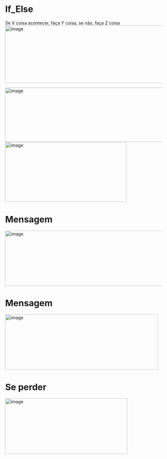 # If_Else
Se X coisa acontecer, faça Y coisa, se não, faça Z coisa
 <img width="685" height="185" alt="image" src="https://github.com/user-attachments/assets/54e51d5c-e206-4cf5-ad96-c69c5c8576f5" />
 
<img width="1087" height="175" alt="image" src="https://github.com/user-attachments/assets/a73814a2-a909-484f-976b-05db7170c86b" />

<img width="390" height="193" alt="image" src="https://github.com/user-attachments/assets/c578cdc1-dca3-48a9-88b5-b18c7e5f4111" />
<h1>Mensagem</h1>
<img width="903" height="177" alt="image" src="https://github.com/user-attachments/assets/24d8b8ae-dc0d-4f0c-8002-6241bd1c553f" />
<h1>Mensagem</h1>
<img width="492" height="178" alt="image" src="https://github.com/user-attachments/assets/71405268-f85e-4b3b-bc10-6f7ac431ce09" />
<H1>Se perder</H1>
<img width="393" height="179" alt="image" src="https://github.com/user-attachments/assets/fe0f590a-af3d-458f-8fc2-252906d9486b" />

